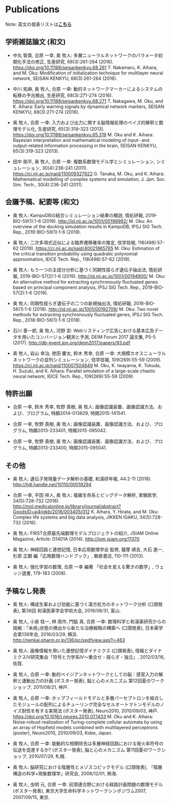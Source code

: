 Publications
============

Note: 英文の発表リストは[**こちら**](../en/#!publication.md)

学術雑誌論文 (和文)
-------------------

* 中丸 智貴, 合原 一幸, 奥 牧人: 多層ニューラルネットワークのパラメータ初期化手法の修正, 生産研究, 68(3):261-264 (2016). https://doi.org/10.11188/seisankenkyu.68.261 
T. Nakamaru, K. Aihara, and M. Oku: Modification of initialization technique for multilayer neural network, SEISAN KENKYU, 68(3):261-264 (2016).

* 中川 拓麻, 奥 牧人, 合原 一幸: 動的ネットワークマーカーによるシステムの転移の予兆検出, 生産研究, 68(3):271-274 (2016). https://doi.org/10.11188/seisankenkyu.68.271
T. Nakagawa, M. Oku, and K. Aihara: Early warning signals by dynamical network markers, SEISAN KENKYU, 68(3):271-274 (2016).

* 奥 牧人, 合原 一幸: 入力および出力に関する脳情報処理のベイズ的解釈と数理モデル化, 生産研究, 65(3):319-323 (2013). https://doi.org/10.11188/seisankenkyu.65.319
M. Oku and K. Aihara: Bayesian interpretation and mathematical modeling of input- and output-related information processing in the brain, SEISAN KENKYU, 65(3):319-323 (2013).

* 田中 剛平, 奥 牧人, 合原 一幸: 複数系数理モデル学とシミュレーション, シミュレーション, 30(4):236-241 (2011). https://ci.nii.ac.jp/naid/110009327922
G. Tanaka, M. Oku, and K. Aihara: Mathematical modelling of complex systems and simulation, J. Jpn. Soc. Sim. Tech., 30(4):236-241 (2011).


会議予稿、紀要等 (和文)
-----------------------

* 奥 牧人: KampoDBの結合シミュレーション結果の概説, 情処研報, 2019-BIO-59(1):1-6 (2019). http://id.nii.ac.jp/1001/00198992/
M. Oku:  An overview of the docking simulation results in KampoDB, IPSJ SIG Tech. Rep., 2019-BIO-59(1):1-6 (2019).

* 奥 牧人: 二次多項式近似による臨界遷移確率の推定, 信学技報, 118(498):57-62 (2019). https://ci.nii.ac.jp/naid/40021865765
M. Oku: Estimation of the critical transition probability using quadratic polynomial approximation, IEICE Tech. Rep., 118(498):57-62 (2019).

* 奥 牧人: もう一つの主成分分析に基づく同期性揺らぎ遺伝子抽出法, 情処研報, 2019-BIO-57(2):1-6 (2019). http://id.nii.ac.jp/1001/00194900/
M. Oku: An alternative method for extracting synchronously fluctuated genes based on principal component analysis, IPSJ SIG Tech. Rep., 2019-BIO-57(2):1-6 (2019).

* 奥 牧人: 同期性揺らぎ遺伝子の二つの新規抽出法, 情処研報, 2018-BIO-56(1):1-6 (2018). http://id.nii.ac.jp/1001/00192709/
M. Oku: Two novel methods for extracting synchronously fluctuated genes, IPSJ SIG Tech. Rep., 2018-BIO-56(1):1-6 (2018).

* 石川 善一郎, 奥 牧人, 河野 崇: Webリスティング広告における基本広告データを用いたコンバージョン観測と予測, DEIM Forum 2017 論文集, P5-5 (2017). http://db-event.jpn.org/deim2017/papers/93.pdf

* 奥 牧人, 岩山 幸治, 徳田 慶太, 鈴木 秀幸, 合原 一幸: 大規模カオスニューラルネットワークの並列シミュレーション, 信学技報, 109(269):55-59 (2009). https://ci.nii.ac.jp/naid/110007504849
M. Oku, K. Iwayama, K. Tokuda, H. Suzuki, and K. Aihara: Parallel simulation of a large-scale chaotic neural network, IEICE Tech. Rep., 109(269):55-59 (2009).


特許出願
--------

* 合原 一幸, 鈴木 秀幸, 牧野 貴樹, 奥 牧人: 画像認識装置、画像認識方法、および、プログラム, 特願2014-013829, 特開2015-141541.

* 合原 一幸, 牧野 貴樹, 奥 牧人: 画像認識装置、画像認識方法、および、プログラム, 特願2013-233401, 特開2015-095042.

* 合原 一幸, 牧野 貴樹, 奥 牧人: 画像認識装置、画像認識方法、および、プログラム, 特願2013-233400, 特開2015-095041.


その他
------

* 奥 牧人: 遺伝子発現量データ解析の基礎, 和漢研年報, 44:2-11 (2018). http://hdl.handle.net/10110/00019294

* 合原 一幸, 平田 祥人, 奥 牧人: 複雑生命系とビッグデータ解析, 実験医学, 34(5):728-732 (2016). http://mol.medicalonline.jp/library/journal/abstract?GoodsID=ai4jigkb/2016/003405/012
K. Aihara, Y. Hirata, and M. Oku: Complex life systems and big data analysis, JIKKEN IGAKU, 34(5):728-732 (2016).

* 奥 牧人: FIRST合原最先端数理モデルプロジェクトの紹介, JSIAM Online Magazine, Article: D1401A (2014). http://jom.jsiam.org/11370

* 奥 牧人: 神経回路と連想記憶, 日本応用数理学会 監修, 薩摩 順吉, 大石 進一, 杉原 正顕 編「応用数理ハンドブック」, 朝倉書店, 110-111 (2013).

* 奥 牧人: 強化学習の数理, 合原 一幸 編著 「社会を変える驚きの数学」, ウェッジ選書, 179-183 (2008).


予稿なし発表
------------

* 奥 牧人: 構成生薬および効能に基づく漢方処方のネットワーク分析 (口頭発表), 第36回 和漢医薬学会学術大会, 2019/08/31, 富山.

* 奥 牧人, 小泉 桂一, 林 周作, 門脇 真, 合原 一幸: 数理科学と和漢薬研究からの挑戦：｢未病｣状態の検出から新たな治療戦略の構築へ (口頭発表), 日本薬学会第136年会, 2016/03/29, 横浜. http://nenkai.pharm.or.jp/136/pc/spdfview.asp?i=463

* 奥 牧人: 画像情報を用いた連想記憶ダイナミクス (口頭発表), 情報とダイナミクスIV研究集会「符号と力学系IV〜重合せ・揺らぎ・独立」, 2012/03/16, 佐賀.

* 奥 牧人, 合原 一幸: 動的ベイジアンネットワークとしての脳：感覚入力の解釈と運動出力の計画 (ポスター発表), 脳と心のメカニズム 第12回夏のワークショップ, 2011/08/21, 神戸.

* 奥 牧人, 合原 一幸: ホップフィールドモデルと多層パーセプトロンを結合したモジュールの配列によるチューリング完全なセルオートマトンモデルのノイズ耐性を有する実現法 (ポスター発表), Neuro2010, 2010/09/03, 神戸. https://doi.org/10.1016/j.neures.2010.07.1433
M. Oku and K. Aihara: Noise-robust realization of Turing-complete cellular automata by using an array of Hopfield models combined with multilayered perceptrons (poster), Neuro2010, 2010/09/03, Kobe, Japan.

* 奥 牧人, 合原 一幸: 能動的な相関除去は多層神経回路における発火率符号の伝送を促進するか? (ポスター発表), 脳と心のメカニズム 第11回夏のワークショップ, 2010/07/29, 札幌.

* 奥 牧人: 脳研究における階層性とメゾスコピックモデル (口頭発表), 「階層構造の科学+現象数理学」研究会, 2008/12/01, 熱海.

* 奥 牧人, 虫明 元, 合原 一幸: 前頭連合野における経路計画問題の数理モデル (ポスター発表), 東京大学生命科学ネットワークシンポジウム2007, 2007/09/15, 東京.

